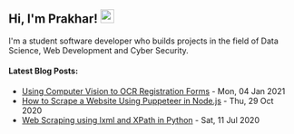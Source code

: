 <h2>Hi, I'm Prakhar! <img src="https://github.githubassets.com/images/mona-whisper.gif" height="24" /></h2>

<p> I'm a student software developer who builds projects in the field of Data Science, Web Development and Cyber Security. </p>

<h4> Latest Blog Posts: </h4>

<!--bp-->
- [Using Computer Vision to OCR Registration Forms](https://www.prakharj.me/posts/using-computer-vision-to-ocr-registration-forms/) - Mon, 04 Jan 2021
- [How to Scrape a Website Using Puppeteer in Node.js](https://www.prakharj.me/posts/how-to-scrape-a-website-using-puppeteer-in-node.js/) - Thu, 29 Oct 2020
- [Web Scraping using lxml and XPath in Python](https://www.prakharj.me/posts/web-scraping-with-lxml-and-xpaths-in-python-copy/) - Sat, 11 Jul 2020
